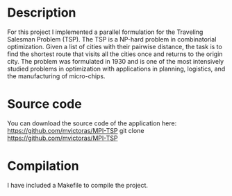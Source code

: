 Description
============
For this project I implemented a parallel formulation for the Traveling Salesman Problem (TSP). The TSP is a NP-hard problem in combinatorial optimization. Given a list of cities with their pairwise distance, the task is to find the shortest route that visits all the cities once and returns to the origin city. The problem was formulated in 1930 and is one of the most intensively studied problems in optimization with applications in planning, logistics, and the manufacturing of micro-chips.

Source code
===========
You can download the source code of the application here: https://github.com/mvictoras/MPI-TSP
git clone https://github.com/mvictoras/MPI-TSP

Compilation
===========
I have included a Makefile to compile the project.
